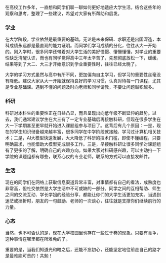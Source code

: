 在高校工作多年，一直想和同学们聊一聊如何更好地适应大学生活。结合这些年的观察和思考，整理了一些建议，希望对大家有所帮助和启发。

### 学业
在大学阶段，学业依然是最重要的基础。无论是未来保研、求职还是出国深造，本科成绩永远都是最直观的能力证明。而同学们学习成绩的分化，往往从大一开始的。刚入学时，很多同学还带着对大学生活的美好憧憬、懵懵懂懂，对学业的重要性缺乏清醒认识，而也有同学觉得高中三年太辛苦了，先想彻底放松一下，缓缓。结果等到了大二、大三才开始意识到学业重要性时，往往已经太晚了。

大学的学习方式虽然与高中有所不同，更加偏向自主学习，但学习的重要性丝毫没有降低。建议大家从大一开始就保持良好的学习习惯，认真对待每一门课程，尤其是专业基础课。遇到不懂的问题及时向老师和同学请教，不要让问题越积越多。

### 科研
科研对本科生的重要性正在日益凸显，而且呈现出向低年级不断延伸的趋势。过去，我们通常建议学生在大三有了一定专业基础后再接触科研，但现在很多学生在大一下学期甚至更早就开始进入课题组参与项目了。这背后有几个原因：一是，现在的学生知识储备越来越丰富，很多同学在中学阶段就接触、学习过计算机相关技术；二是，AI大模型快速发展，大大降低了科研的技术门槛，即使不懂编程，只要明确需求，也能借助大模型完成很多工作。三是，早接触科研让很多同学对课题组有了更多的了解，明确自己的兴趣方向。如果大家对科研感兴趣，可以主动扫一下学院的课题组都有哪些，联系心仪的专业老师。联系的方式可以直接发邮件。

### 生活
现在的同学们在网络上获取信息渠道异常丰富，对事情都有自己的看法，成熟度也非常高，但社交依然是大学生活中不可或缺的一部分。同学之间的互相帮助、师生之间的交流互动、学长学姐的经验分享，都能让你们的大学生活更加充实。当遇到迷茫或挫折时，朋友的一句鼓励、老师的一次谈心，往往就是支撑你们继续前行的力量。

### 心态
当然，也不可否认的是，现在大学校园里也存在一些过于卷的现象。只要有竞争，这种事情在哪里都在所难免的了。

重要的是，当我们知道光和暗之后，还能不忘初心，还能坚定地往前走自己的路才是最难能可贵的！共勉！
